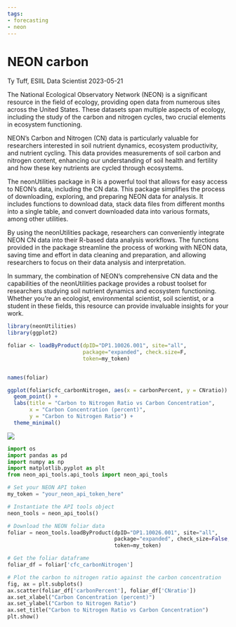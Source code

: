 ```yaml
---
tags:
- forecasting
- neon
---
```


NEON carbon
================
Ty Tuff, ESIIL Data Scientist
2023-05-21

The National Ecological Observatory Network (NEON) is a significant
resource in the field of ecology, providing open data from numerous
sites across the United States. These datasets span multiple aspects of
ecology, including the study of the carbon and nitrogen cycles, two
crucial elements in ecosystem functioning.

NEON’s Carbon and Nitrogen (CN) data is particularly valuable for
researchers interested in soil nutrient dynamics, ecosystem
productivity, and nutrient cycling. This data provides measurements of
soil carbon and nitrogen content, enhancing our understanding of soil
health and fertility and how these key nutrients are cycled through
ecosystems.

The neonUtilities package in R is a powerful tool that allows for easy
access to NEON’s data, including the CN data. This package simplifies
the process of downloading, exploring, and preparing NEON data for
analysis. It includes functions to download data, stack data files from
different months into a single table, and convert downloaded data into
various formats, among other utilities.

By using the neonUtilities package, researchers can conveniently
integrate NEON CN data into their R-based data analysis workflows. The
functions provided in the package streamline the process of working with
NEON data, saving time and effort in data cleaning and preparation, and
allowing researchers to focus on their data analysis and interpretation.

In summary, the combination of NEON’s comprehensive CN data and the
capabilities of the neonUtilities package provides a robust toolset for
researchers studying soil nutrient dynamics and ecosystem functioning.
Whether you’re an ecologist, environmental scientist, soil scientist, or
a student in these fields, this resource can provide invaluable insights
for your work.

``` r
library(neonUtilities)
library(ggplot2)

foliar <- loadByProduct(dpID="DP1.10026.001", site="all", 
                        package="expanded", check.size=F,
                        token=my_token)


names(foliar)

ggplot(foliar$cfc_carbonNitrogen, aes(x = carbonPercent, y = CNratio)) +
  geom_point() +
  labs(title = "Carbon to Nitrogen Ratio vs Carbon Concentration",
       x = "Carbon Concentration (percent)",
       y = "Carbon to Nitrogen Ratio") +
  theme_minimal()
```

![](neon_files/figure-gfm/unnamed-chunk-2-1.png)

``` python
import os
import pandas as pd
import numpy as np
import matplotlib.pyplot as plt
from neon_api_tools.api_tools import neon_api_tools

# Set your NEON API token
my_token = "your_neon_api_token_here"

# Instantiate the API tools object
neon_tools = neon_api_tools()

# Download the NEON foliar data
foliar = neon_tools.loadByProduct(dpID="DP1.10026.001", site="all",
                                  package="expanded", check_size=False,
                                  token=my_token)

# Get the foliar dataframe
foliar_df = foliar['cfc_carbonNitrogen']

# Plot the carbon to nitrogen ratio against the carbon concentration
fig, ax = plt.subplots()
ax.scatter(foliar_df['carbonPercent'], foliar_df['CNratio'])
ax.set_xlabel("Carbon Concentration (percent)")
ax.set_ylabel("Carbon to Nitrogen Ratio")
ax.set_title("Carbon to Nitrogen Ratio vs Carbon Concentration")
plt.show()
```
